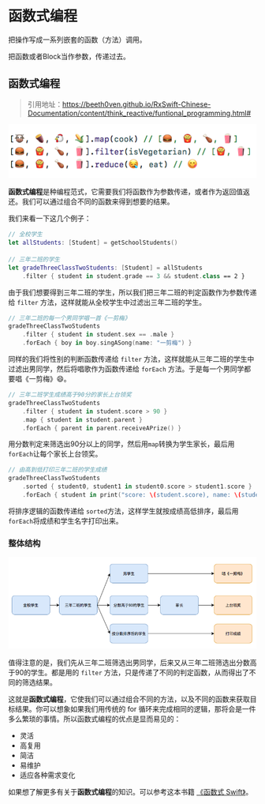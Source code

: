 # 函数式编程

把操作写成一系列嵌套的函数（方法）调用。

把函数或者Block当作参数，传递过去。

## 函数式编程

> 引用地址：https://beeth0ven.github.io/RxSwift-Chinese-Documentation/content/think_reactive/funtional_programming.html#



![](FunctionalReactiveProgramming/FunctionalProgrammingBanner.png)

**函数式编程**是种编程范式，它需要我们将函数作为参数传递，或者作为返回值返还。我们可以通过组合不同的函数来得到想要的结果。

我们来看一下这几个例子：

```swift
// 全校学生
let allStudents: [Student] = getSchoolStudents()

// 三年二班的学生
let gradeThreeClassTwoStudents: [Student] = allStudents
    .filter { student in student.grade == 3 && student.class == 2 }
```

由于我们想要得到三年二班的学生，所以我们把三年二班的判定函数作为参数传递给 `filter` 方法，这样就能从全校学生中过滤出三年二班的学生。

```swift
// 三年二班的每一个男同学唱一首《一剪梅》
gradeThreeClassTwoStudents
    .filter { student in student.sex == .male }
    .forEach { boy in boy.singASong(name: "一剪梅") }
```

同样的我们将性别的判断函数传递给 `filter` 方法，这样就能从三年二班的学生中过滤出男同学，然后将唱歌作为函数传递给 `forEach` 方法。于是每一个男同学都要唱《一剪梅》😄。

```swift
// 三年二班学生成绩高于90分的家长上台领奖
gradeThreeClassTwoStudents
    .filter { student in student.score > 90 }
    .map { student in student.parent }
    .forEach { parent in parent.receiveAPrize() }
```

用分数判定来筛选出90分以上的同学，然后用`map`转换为学生家长，最后用`forEach`让每个家长上台领奖。

```swift
// 由高到低打印三年二班的学生成绩
gradeThreeClassTwoStudents
    .sorted { student0, student1 in student0.score > student1.score }
    .forEach { student in print("score: \(student.score), name: \(student.name)") }
```

将排序逻辑的函数传递给 `sorted`方法，这样学生就按成绩高低排序，最后用`forEach`将成绩和学生名字打印出来。

### 整体结构

![](FunctionalReactiveProgramming/FunctionalProgramming.png)

值得注意的是，我们先从三年二班筛选出男同学，后来又从三年二班筛选出分数高于90的学生。都是用的 `filter` 方法，只是传递了不同的判定函数，从而得出了不同的筛选结果。

这就是**函数式编程**，它使我们可以通过组合不同的方法，以及不同的函数来获取目标结果。你可以想象如果我们用传统的 for 循环来完成相同的逻辑，那将会是一件多么繁琐的事情。所以函数式编程的优点是显而易见的：

* 灵活
* 高复用
* 简洁
* 易维护
* 适应各种需求变化


如果想了解更多有关于**函数式编程**的知识。可以参考这本书籍 [《函数式 Swift》](https://www.objccn.io/products/functional-swift/)。